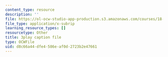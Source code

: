 ```yaml
---
content_type: resource
description: ''
file: https://ol-ocw-studio-app-production.s3.amazonaws.com/courses/18-01sc-single-variable-calculus-fall-2010/d8c66a44dfe4586eaf0d2723b2e47661_JXPe2J069c.vtt
file_type: application/x-subrip
learning_resource_types: []
resourcetype: Other
title: 3play caption file
type: OCWFile
uid: d8c66a44-dfe4-586e-af0d-2723b2e47661
---
```

